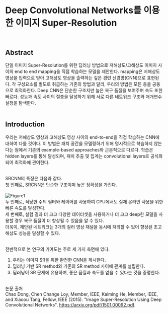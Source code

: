 # Deep Convolutional Networks를 이용한 이미지 Super-Resolution <br><br>

## Abstract <br>
단일 이미지 Super-Resolution를 위한 딥러닝 방법으로 저해상도/고해상도 이미지 사이의 end to end mapping을 직접 학습하는 모델을 제안한다. mapping은 저해상도 영상을 입력으로 받아 고해상도 영상을 출력하는 깊은 경련 신경망(CNN)으로 표현된다. 각 구성요소를 별도로 취급하는 기존의 방법과 달리, 우리의 방법은 모든 층을 공동으로 최적화한다. Deep CNN은 단순한 구조지만 높은 복구 품질을 보여주며 속도 또한 빠르다. 성능과 속도 사이의 절충을 달성하기 위해 서로 다른 네트워크 구조와 매개변수 설정을 탐색한다. <br><br>

## Introduction <br>
우리는 저해상도 영상과 고해상도 영상 사이의 end-to-end을 직접 학습하는 CNN에 대하여 다룰 것이다. 이 방법은 패치 공간을 모델링하기 위해 명시적으로 학습하지 않는다는 점에서 기존의 example-based approaches와 근본적으로 다르다. 학습은 hidden layers를 통해 달성되며, 패치 추출 및 집계는 convolutional layers로 공식화되어 최적화에 관여한다. <br><br>

SRCNN의 특징은 다음과 같다. <br>
첫 번째로, SRCNN은 단순한 구조이며 높은 정확성을 가진다. <br><br>
![Figure1](https://user-images.githubusercontent.com/57740560/93069093-36154380-f6b8-11ea-81fb-fd70e7c22a13.png) <br>
두 번째로, 적당한 수의 필터와 레이어를 사용하여 CPU에서도 실제 온라인 사용을 위한 빠른 속도를 달성한다. <br>
세 번째로, 실험 결과 더 크고 다양한 데이터셋을 사용하거나 더 크고 deep한 모델을 사용할 경우 복구 품질이 더 향상될 수 있음을 알 수 있다. <br>
더욱이, 제안된 네트워크는 3개의 컬러 영상 채널을 동시에 처리할 수 있어 향상된 초고해상도 성능을 달성할 수 있다. <br><br>

전반적으로 본 연구의 기여도는 주로 세 가지 측면에 있다. <br>
1) 우리는 이미지 SR을 위한 완전한 CNN을 제시한다. <br>
2) 딥러닝 기반 SR method와 기존의 SR method 사이에 관계를 설립한다. <br>
3) 딥러닝이 SR 문제에 유용하며, 좋은 품질과 속도를 얻을 수 있다는 것을 증명한다. <br><br>

논문 출처<br>
Chao Dong, Chen Change Loy, Member, IEEE, Kaiming He, Member, IEEE, and Xiaoou Tang, Fellow, IEEE (2015). "Image Super-Resolution Using Deep Convolutional Networks", https://arxiv.org/pdf/1501.00092.pdf.
